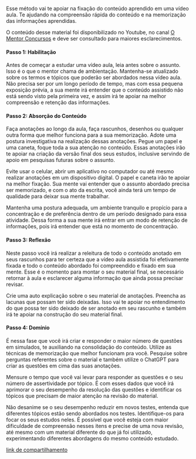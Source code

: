 Esse método vai te apoiar na fixação do conteúdo aprendido em uma vídeo aula. Te ajudando na compreensão rápida do conteúdo e na memorização das informações aprendidas.

O conteúdo desse material foi disponibilizado no Youtube, no canal [O Mentor Concursos](<https://www.youtube.com/watch?v=qw1aBecPRSQ>) e deve ser consultado para maiores esclarecimentos.

#### Passo 1: **Habilitação**

Antes de começar a estudar uma vídeo aula, leia antes sobre o assunto. Isso é o que o mentor chama de ambientação. Mantenha-se atualizado sobre os termos e tópicos que poderão ser abordados nessa vídeo aula. Não precisa ser por um longo período de tempo, mas com essa pequena exposição prévia, a sua mente irá entender que o conteúdo assistido não está sendo visto pela primeira vez, e assim irá te apoiar na melhor compreensão e retenção das informações.

#### Passo 2: **Absorção do Conteúdo**

Faça anotações ao longo da aula, faça rascunhos, desenhos ou qualquer outra forma que melhor funciona para a sua memorização. Adote uma postura investigativa na realização dessas anotações. Pegue um papel e uma caneta, foque toda a sua atenção no conteúdo. Essas anotações irão te apoiar na criação da versão final dos seus estudos, inclusive servindo de apoio em pesquisas futuras sobre o assunto.

Evite usar o celular, abrir um aplicativo no computador ou até mesmo realizar anotações em um dispositivo digital. O papel e caneta irão te apoiar na melhor fixação. Sua mente vai entender que o assunto abordado precisa ser memorizado, e com o ato da escrita, você ainda terá um tempo de qualidade para deixar sua mente trabalhar.

Mantenha uma postura adequada, um ambiente tranquilo e propício para a concentração e de preferência dentro de um período designado para essa atividade. Dessa forma a sua mente irá entrar em um modo de retenção de informações, pois irá entender que está no momento de concentração.

#### Passo 3: **Reflexão**

Neste passo você irá realizar a releitura de todo o conteúdo anotado em seus rascunhos para ter certeza que a vídeo aula assistida foi efetivamente fixada e todo o conteúdo abordado foi compreendido e fixado em sua mente. Esse é o momento para montar o seu material final, se necessário retornar à aula e esclarecer alguma informação que ainda possa precisar revisar. 

Crie uma auto explicação sobre o seu material de anotações. Preencha as lacunas que possam ter sido deixadas. Isso vai te apoiar no entendimento do que possa ter sido deixado de ser anotado em seu rascunho e também irá te apoiar na construção do seu material final.

#### Passo 4: **Domínio**

É nessa fase que você irá criar e responder o maior número de questões em simulados, te auxiliando na consolidação do conteúdo. Utilize as técnicas de memorização que melhor funcionam pra você. Pesquise sobre perguntas referentes sobre o material e também utilize o ChatGPT para criar as questões em cima das suas anotações.

Mensure o tempo que você vai levar para responder as questões e o seu número de assertividade por tópico. É com esses dados que você irá aprimorar o seu desempenho da resolução das questões e identificar os tópicos que precisam de maior atenção na revisão do material.

Não desanime se o seu desempenho reduzir em novos testes, entenda que diferentes tópicos estão sendo abordados nos testes. Identifique-os para focar os seus estudos neles. É possível que você esteja com maior dificuldade de compreensão nesses itens e precise de uma nova revisão, até mesmo com um material diferente do que já foi utilizado, experimentando diferentes abordagens do mesmo conteúdo estudado.

[link de compartilhamento](<https://maksoud.github.io/Mente%20e%20Estudos/Método%20Hard%20de%20Estudos>)